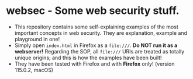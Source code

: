 # websec - Some web security stuff.

* This repository contains some self-explaining examples of the most important concepts in web security.
  They are explanation, example and playground in one!
* Simply open ``index.html`` in Firefox as a ``file:///``. **Do NOT run it as a webserver!**
  Regarding the SOP, all ``file:///`` URIs are treated as totally unique origins; and this is how the examples have been built!
* They have been tested with Firefox and with **Firefox** only! (version 115.0.2, macOS)
